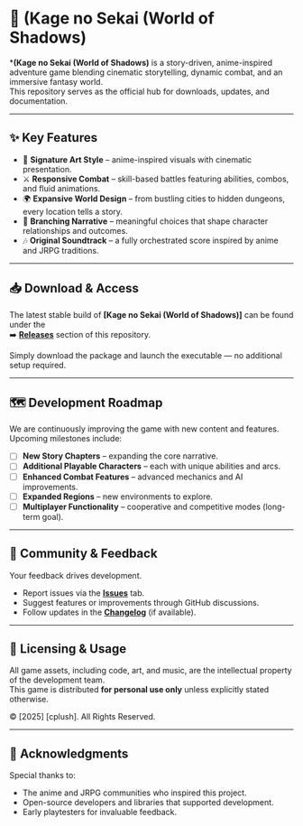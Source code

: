 # 🌸 (Kage no Sekai (World of Shadows)

***(Kage no Sekai (World of Shadows)** is a story-driven, anime-inspired adventure game blending cinematic storytelling, dynamic combat, and an immersive fantasy world.  
This repository serves as the official hub for downloads, updates, and documentation.

---

## ✨ Key Features

- 🎨 **Signature Art Style** – anime-inspired visuals with cinematic presentation.  
- ⚔️ **Responsive Combat** – skill-based battles featuring abilities, combos, and fluid animations.  
- 🌍 **Expansive World Design** – from bustling cities to hidden dungeons, every location tells a story.  
- 📖 **Branching Narrative** – meaningful choices that shape character relationships and outcomes.  
- 🎶 **Original Soundtrack** – a fully orchestrated score inspired by anime and JRPG traditions.  

---

## 📥 Download & Access

The latest stable build of **[Kage no Sekai (World of Shadows)]** can be found under the  
➡️ **[Releases](../../releases)** section of this repository.  

Simply download the package and launch the executable — no additional setup required.  

---

## 🗺️ Development Roadmap

We are continuously improving the game with new content and features. Upcoming milestones include:  

- [ ] **New Story Chapters** – expanding the core narrative.  
- [ ] **Additional Playable Characters** – each with unique abilities and arcs.  
- [ ] **Enhanced Combat Features** – advanced mechanics and AI improvements.  
- [ ] **Expanded Regions** – new environments to explore.  
- [ ] **Multiplayer Functionality** – cooperative and competitive modes (long-term goal).  

---

## 🤝 Community & Feedback

Your feedback drives development.  
- Report issues via the **[Issues](../../issues)** tab.  
- Suggest features or improvements through GitHub discussions.  
- Follow updates in the **[Changelog](CHANGELOG.md)** (if available).  

---

## 📜 Licensing & Usage

All game assets, including code, art, and music, are the intellectual property of the development team.  
This game is distributed **for personal use only** unless explicitly stated otherwise.  

© [2025] [cplush]. All Rights Reserved.  

---

## 💌 Acknowledgments

Special thanks to:  
- The anime and JRPG communities who inspired this project.  
- Open-source developers and libraries that supported development.  
- Early playtesters for invaluable feedback.  
